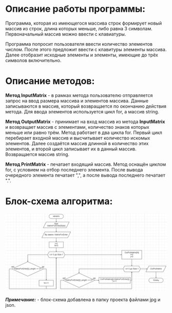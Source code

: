 # Описание работы программы:
Программа, которая из имеющегося массива строк формирует новый массив из строк, длина которых меньше, либо равна 3 символам. Первоначальный массив можно ввести с клавиатуры.

Программа попросит пользователя ввести количество элементов числом. После этого предложит ввести с клавитуры элементы массива. Далее отобразит исходные элементы и элементы, имеющие до трёх символов включительно.

# Описание методов:
**Метод InputMatrix** - в рамках метода пользователю отправляется запрос на ввод размера массива и элементов массива. Данные записываются в массив, который возвращается по окончанию действия метода. Для ввода элементов используется цикл for, а массив string.

**Метод OutputMatrix** - принимает на вход массив из метода **InputMatrix** и возвращает массив с элементами, количество знаков которых меньше или равно трём. Метод работает в два цикла for. Первый цикл перебирает входной массив и высчитывает количество искомых элементов. Далее создаётся массив длинной в количество этих элементов, и второй цикл записывает их в данный массив. Возвращается массив string.

**Метод PrintMatrix** - печатает входящий массив. Метод оснащён циклом for, с условием на отбор последнего элемента. После вывода очередного элемента печатает ",", а после вывода последнего печатает ".". 

# Блок-схема алгоритма:
![Блок-схема алгоритма](diagram.jpg) 

***Примечание:*** - блок-схема добавлена в папку проекта файлами jpg и json.